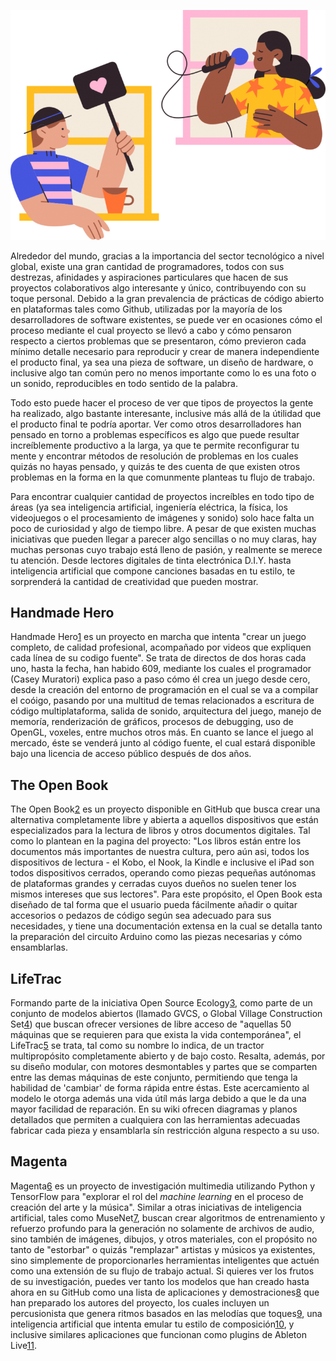 <!--
.. title: Algunos proyectos entretenidos de código abierto
.. slug: ciencia-abierta
.. date: 2019-04-08
.. author: Rainer Palm
.. tags: open source
.. category: open source
.. link: 
.. description: 
.. type: text
-->

<!-- # Algunos proyectos entretenidos de código abierto -->
<!-- **Por Rainer Palm** -->

![header](header.png)

Alrededor del mundo, gracias a la importancia del sector tecnológico a nivel global, existe una gran cantidad de programadores, todos con sus destrezas, afinidades y aspiraciones particulares que hacen de sus proyectos colaborativos algo interesante y único, contribuyendo con su toque personal. Debido a la gran prevalencia de prácticas de código abierto en plataformas tales como Github, utilizadas por la mayoría de los desarrolladores de software existentes, se puede ver en ocasiones cómo el proceso mediante el cual proyecto se llevó a cabo y cómo pensaron respecto a ciertos problemas que se presentaron, cómo previeron cada mínimo detalle necesario para reproducir y crear de manera independiente el producto final, ya sea una pieza de software, un diseño de hardware, o inclusive algo tan común pero no menos importante como lo es una foto o un sonido, reproducibles en todo sentido de la palabra.

<!-- TEASER_END -->

Todo esto puede hacer el proceso de ver que tipos de proyectos la gente ha realizado, algo bastante interesante, inclusive más allá de la útilidad que el producto final te podría aportar. Ver como otros desarrolladores han pensado en torno a problemas específicos es algo que puede resultar increíblemente productivo a la larga, ya que te permite reconfigurar tu mente y encontrar métodos de resolución de problemas en los cuales quizás no hayas pensado, y quizás te des cuenta de que existen otros problemas en la forma en la que comunmente planteas tu flujo de trabajo.

Para encontrar cualquier cantidad de proyectos increíbles en todo tipo de áreas (ya sea inteligencia artificial, ingeniería eléctrica, la física, los videojuegos o el procesamiento de imágenes y sonido) solo hace falta un poco de curiosidad y algo de tiempo libre. A pesar de que existen muchas iniciativas que pueden llegar a parecer algo sencillas o no muy claras, hay muchas personas cuyo trabajo está lleno de pasión, y realmente se merece tu atención. Desde lectores digitales de tinta electrónica D.I.Y. hasta inteligencia artificial que compone canciones basadas en tu estilo, te sorprenderá la cantidad de creatividad que pueden mostrar.

## Handmade Hero

Handmade Hero[1] es un proyecto en marcha que intenta "crear un juego completo, de calidad profesional, acompañado por videos que expliquen cada línea de su codigo fuente". Se trata de directos de dos horas cada uno, hasta la fecha, han habido 609,  mediante los cuales el programador (Casey Muratori) explica paso a paso cómo él crea un juego desde cero, desde la creación del entorno de programación en el cual se va a compilar el coóigo, pasando por una multitud de temas relacionados a escritura de código multiplataforma, salida de sonido, arquitectura del juego, manejo de memoría, renderización de gráficos, procesos de debugging, uso de OpenGL, voxeles, entre muchos otros más. En cuanto se lance el juego al mercado, éste se venderá junto al código fuente, el cual estará disponible bajo una licencia de acceso público después de dos años.

## The Open Book

The Open Book[2] es un proyecto disponible en GitHub que busca crear una alternativa completamente libre y abierta a aquellos dispositivos que están especializados para la lectura de libros y otros documentos digitales. Tal como lo plantean en la pagina del proyecto: "Los libros están entre los documentos más importantes de nuestra cultura, pero aún asi, todos los dispositivos de lectura - el Kobo, el Nook, la Kindle e inclusive el iPad son todos dispositivos cerrados, operando como piezas pequeñas autónomas de plataformas grandes y cerradas cuyos dueños no suelen tener los mismos intereses que sus lectores". Para este propósito, el Open Book esta diseñado de tal forma que el usuario pueda fácilmente añadir o quitar accesorios o pedazos de código según sea adecuado para sus necesidades, y tiene una documentación extensa en la cual se detalla tanto la preparación del circuito Arduino como las piezas necesarias y cómo ensamblarlas.

## LifeTrac

Formando parte de la iniciativa Open Source Ecology[3], como parte de un conjunto de modelos abiertos (llamado GVCS, o Global Village Construction Set[4]) que buscan ofrecer versiones de libre acceso de "aquellas 50 máquinas que se requieren para que exista la vida contemporánea", el LifeTrac[5] se trata, tal como su nombre lo indica, de un tractor multipropósito completamente abierto y de bajo costo. Resalta, además, por su diseño modular, con motores desmontables y partes que se comparten entre las demas máquinas de este conjunto, permitiendo que tenga la habilidad de 'cambiar' de forma rápida entre éstas. Este acercamiento al modelo le otorga además una vida útíl más larga debido a que le da una mayor facilidad de reparación. En su wiki ofrecen diagramas y planos detallados que permiten a cualquiera con las herramientas adecuadas fabricar cada pieza y ensamblarla sín restricción alguna respecto a su uso.

## Magenta

Magenta[6] es un proyecto de investigación multimedia utilizando Python y TensorFlow para "explorar el rol del *machine learning* en el proceso de creación del arte y la música". Similar a otras iniciativas de inteligencia artificial, tales como MuseNet[7], buscan crear algoritmos de entrenamiento y refuerzo profundo para la generación no solamente de archivos de audio, sino también de imágenes, dibujos, y otros materiales, con el propósito no tanto de "estorbar" o quizás "remplazar" artistas y músicos ya existentes, sino simplemente de proporcionarles herramientas inteligentes que actuén como una extensión de su flujo de trabajo actual. Si quieres ver los frutos de su investigación, puedes ver tanto los modelos que han creado hasta ahora en su GitHub como una lista de aplicaciones y demostraciones[8] que han preparado los autores del proyecto, los cuales incluyen un percusionista que genera ritmos basados en las melodías que toques[9], una inteligencia artificial que intenta emular tu estilo de composición[10], y inclusive similares aplicaciones que funcionan como plugins de Ableton Live[11].

[1]: https://handmadehero.org/ "Handmade Hero"
[10]: https://magenta.tensorflow.org/midi-me "MidiMe"
[11]: https://magenta.tensorflow.org/studio-announce "Magenta Studio"
[2]: https://github.com/joeycastillo/The-Open-Book "The Open Book"
[3]: https://www.opensourceecology.org/about-overview/ "Open Source Ecology"
[4]: https://wiki.opensourceecology.org/wiki/Global_Village_Construction_Set "Global Village Construction Set"
[5]: https://wiki.opensourceecology.org/wiki/LifeTrac "LifeTrac"
[6]: https://github.com/magenta/magenta "Magenta"
[7]: https://openai.com/blog/musenet/ "MuseNet"
[8]: https://magenta.tensorflow.org/demos/web/ "Web apps built with Magenta.js"
[9]: https://magenta.tensorflow.org/drumbot "DrumBot"
